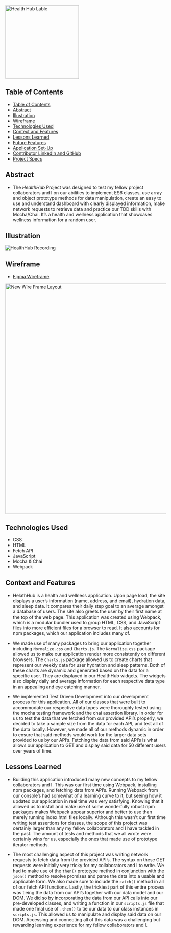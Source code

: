 <img width="230" alt="Health Hub Lable" src="https://user-images.githubusercontent.com/95496577/169706412-03739a11-373c-439f-998f-174dde44173f.png"> 

## Table of Contents

- [Table of Contents](#table-of-contents)
- [Abstract](#abstract)
- [Illustration](#illustration)
- [Wireframe](#wireframe)
- [Technologies Used](#technologies-used)
- [Context and Features](#context-and-features)
- [Lessons Learned](#lessons-learned)
- [Future Features](#future-features)
- [Application Set-Up](#application-set-up)
- [Contributor LinkedIn and GitHub](#contributor-linkedin-and-github)
- [Project Specs](#project-specs)

## Abstract

- The _HealthHub_ Project was designed to test my fellow project collaborators and I on our abilities to implement ES6 classes, use array and object prototype methods for data manipulation, create an easy to use and understand dashboard with clearly displayed information, make network requests to retrieve data and practice our TDD skills with Mocha/Chai. It’s a health and wellness application that showcases wellness information for a random user. 

## Illustration

![HealthHub Recording](https://user-images.githubusercontent.com/95496577/169706726-6dc58550-073f-4af8-89a8-c24313bcb7bc.gif)

## Wireframe

- [Figma Wireframe](https://www.figma.com/file/MAcq55QYBdenQxU3mBVcVz/FitLit-Wireframe?node-id=0%3A1) 

<img width="721" alt="New Wire Frame Layout" src="https://user-images.githubusercontent.com/95496577/169707014-ea0f4135-dca2-4ea0-8bbe-2e4e7047f150.png">

## Technologies Used
- CSS
- HTML
- Fetch API
- JavaScript
- Mocha & Chai
- Webpack

## Context and Features

- HelathHub is a health and wellness application. Upon page load, the site displays a user’s information (name, address, and email), hydration data, and sleep data. It compares their daily step goal to an average amongst a database of users. The site also greets the user by their first name at the top of the web page. This application was created using Webpack, which is a modular bundler used to group HTML, CSS, and JavaScript files into more efficient files for a browser to read. It also accounts for npm packages, which our application includes many of. 

- We made use of many packages to bring our application together including `Normalize.css` and `Charts.js`. The `Normalize.css` package allowed us to make our application render more consistently on different browsers. The `Charts.js` package allowed us to create charts that represent our weekly data for user hydration and sleep patterns. Both of these charts are dynamic and generated based on the data for a specific user. They are displayed in our HealthHub widgets. The widgets also display daily and average information for each respective data type in an appealing and eye catching manner.  

- We implemented Test Driven Development into our development process for this application. All of our classes that were built to accommodate our respective data types were thoroughly tested using the mocha testing framework and the chai assertion library. In order for us to test the data that we fetched from our provided API’s properly, we decided to take a sample size from the data for each API, and test all of the data locally. However, we made all of our methods dynamic in order to ensure that said methods would work for the larger data sets provided to us by our API’s. Fetching the data from said API’s is what allows our application to GET and display said data for 50 different users over years of time. 


## Lessons Learned

- Building this application introduced many new concepts to my fellow collaborators and I. This was our first time using Webpack, installing npm packages, and fetching data from API’s. Running Webpack from our console’s had somewhat of a learning curve to it, but seeing how it updated our application in real time was very satisfying. Knowing that it allowed us to install and make use of some wonderfully robust npm packages makes Webpack appear superior and better to use than merely running index.html files locally. Although this wasn’t our first time writing test assertions for classes, the scope of this project was certainly larger than any my fellow collaborators and I have tackled in the past. The amount of tests and methods that we all wrote were certainly wins for us, especially the ones that made use of  prototype iterator methods. 

- The most challenging aspect of this project was writing network requests to fetch data from the provided API’s. The syntax on these GET requests were initially very tricky for my collaborators and I to write. We had to make use of the `then()` prototype method in conjunction with the `json()` method to resolve promises and parse the data into a usable and applicable form. We also made sure to include the `catch()` method in all of our fetch API functions. Lastly, the trickiest part of this entire process was tieing the data from our API’s together with our data model and our DOM. We did so by incorporating the data from our API calls into our pre-developed classes, and writing a function in our `scripts.js` file that made one final use of `.then()` to tie our data to our class instances in `scripts.js`. This allowed us to manipulate and display said data on our DOM. Accessing and connecting all of this data was a challenging but rewarding learning experience for my fellow collaborators and I.   